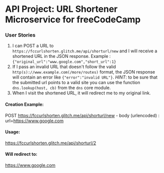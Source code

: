 # API Project: URL Shortener Microservice for freeCodeCamp

### User Stories

1. I can POST a URL to `https://fccurlshorten.glitch.me/api/shorturl/new` and I will receive a shortened URL in the JSON response. Example : `{"original_url":"www.google.com","short_url":1}`
2. If I pass an invalid URL that doesn't follow the valid `http(s)://www.example.com(/more/routes)` format, the JSON response will contain an error like `{"error":"invalid URL"}`. _HINT_: to be sure that the submitted url points to a valid site you can use the function `dns.lookup(host, cb)` from the `dns` core module.
3. When I visit the shortened URL, it will redirect me to my original link.

#### Creation Example:

POST https://fccurlshorten.glitch.me/api/shorturl/new - body (urlencoded) : url=https://www.google.com

#### Usage:

https://fccurlshorten.glitch.me/api/shorturl/2

#### Will redirect to:

https://www.google.com
